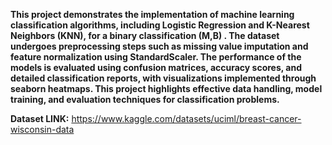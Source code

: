 **This project demonstrates the implementation of machine learning classification algorithms, including Logistic Regression and K-Nearest Neighbors (KNN), for a binary classification (M,B) . 
The dataset undergoes preprocessing steps such as missing value imputation and feature normalization using StandardScaler. 
The performance of the models is evaluated using confusion matrices, accuracy scores, and detailed classification reports, with visualizations implemented through seaborn heatmaps. 
This project highlights effective data handling, model training, and evaluation techniques for classification problems.**

**Dataset LINK:** https://www.kaggle.com/datasets/uciml/breast-cancer-wisconsin-data 
